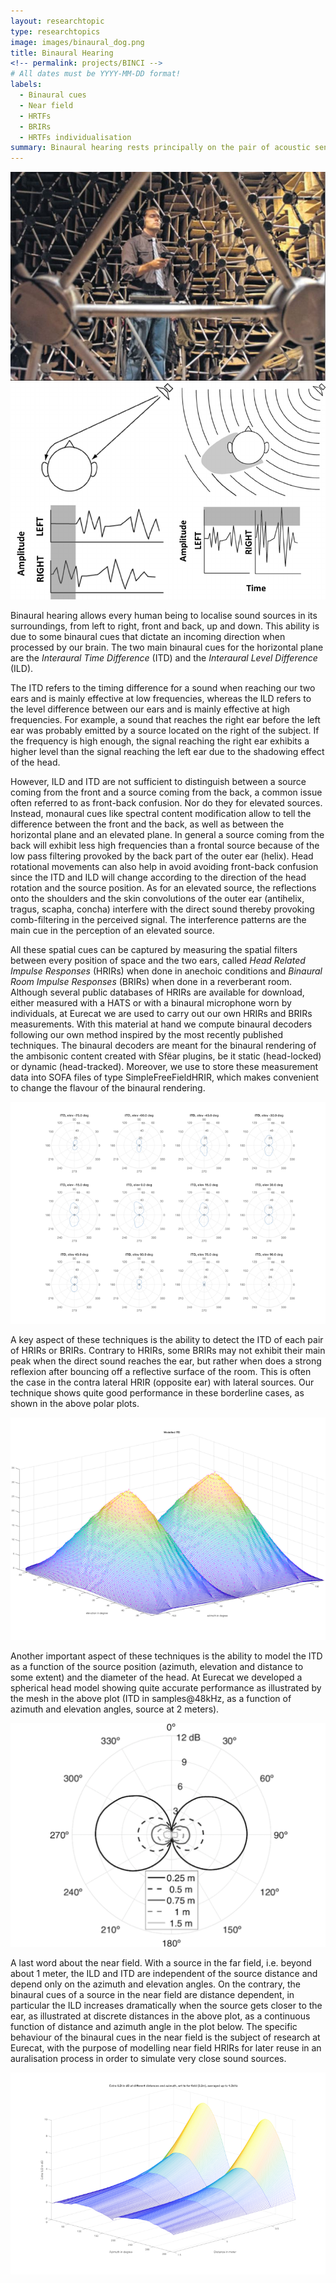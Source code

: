 ```yaml
---
layout: researchtopic
type: researchtopics
image: images/binaural_dog.png
title: Binaural Hearing
<!-- permalink: projects/BINCI -->
# All dates must be YYYY-MM-DD format!
labels:
  - Binaural cues
  - Near field
  - HRTFs
  - BRIRs
  - HRTFs individualisation
summary: Binaural hearing rests principally on the pair of acoustic sensors located on either side of our head, among other physical attributes.
---
```



<div class="ui medium images">
<img class="ui image" src="../images/listening_test.jpeg">
<img class="ui image" src="../images/binaural_cues.png">
</div>


Binaural hearing allows every human being to localise sound sources in its surroundings, from left to right, front and back, up and down. This ability is due to some binaural cues that dictate an incoming direction when processed by our brain. The two main binaural cues for the horizontal plane are the *Interaural Time Difference* (ITD) and the *Interaural Level Difference* (ILD).<br />

The ITD refers to the timing difference for a sound when reaching our two ears and is mainly effective at low frequencies, whereas the ILD refers to the level difference between our ears and is mainly effective at high frequencies. For example, a sound that reaches the right ear before the left ear was probably emitted by a source located on the right of the subject. If the frequency is high enough, the signal reaching the right ear exhibits a higher level than the signal reaching the left ear due to the shadowing effect of the head.<br />

However, ILD and ITD are not sufficient to distinguish between a source coming from the front and a source coming from the back, a common issue often referred to as front-back confusion. Nor do they for elevated sources. Instead, monaural cues like spectral content modification allow to tell the difference between the front and the back, as well as between the horizontal plane and an elevated plane. In general a source coming from the back will exhibit less high frequencies than a frontal source because of the low pass filtering provoked by the back part of the outer ear (helix). Head rotational movements can also help in avoid avoiding front-back confusion since the ITD and ILD will change according to the direction of the head rotation and the source position. As for an elevated source, the reflections onto the shoulders and the skin convolutions of the outer ear (antihelix, tragus, scapha, concha) interfere with the direct sound thereby provoking comb-filtering in the perceived signal. The interference patterns are the main cue in the perception of an elevated source.<br />

All these spatial cues can be captured by measuring the spatial filters between every position of space and the two ears, called *Head Related Impulse Responses* (HRIRs) when done in anechoic conditions and *Binaural Room Impulse Responses* (BRIRs) when done in a reverberant room. Although several public databases of HRIRs are available for download, either measured with a HATS or with a binaural microphone worn by individuals, at Eurecat we are used to carry out our own HRIRs and BRIRs measurements. With this material at hand we compute binaural decoders following our own method inspired by the most recently published techniques. The binaural decoders are meant for the binaural rendering of the ambisonic content created with Sfëar plugins, be it static (head-locked) or dynamic (head-tracked). Moreover, we use to store these measurement data into SOFA files of type SimpleFreeFieldHRIR, which makes convenient to change the flavour of the binaural rendering.<br />

<img class="ui image" src="../images/itd_detected.png">

A key aspect of these techniques is the ability to detect the ITD of each pair of HRIRs or BRIRs. Contrary to HRIRs, some BRIRs may not exhibit their main peak when the direct sound reaches the ear, but rather when does a strong reflexion after bouncing off a reflective surface of the room. This is often the case in the contra lateral HRIR (opposite ear) with lateral sources. Our technique shows quite good performance in these borderline cases, as shown in the above polar plots.<br />

<img class="ui image" src="../images/itd_mesh.png">

Another important aspect of these techniques is the ability to model the ITD as a function of the source position (azimuth, elevation and distance to some extent) and the diameter of the head. At Eurecat we developed a spherical head model showing quite accurate performance as illustrated by the mesh in the above plot (ITD in samples@48kHz, as a function of azimuth and elevation angles, source at 2 meters).<br />

<img class="ui image" src="../images/polar_extra_ild_1kHz.png">

A last word about the near field. With a source in the far field, i.e. beyond about 1 meter, the ILD and ITD are independent of the source distance and depend only on the azimuth and elevation angles. On the contrary, the binaural cues of a source in the near field are distance dependent, in particular the ILD increases dramatically when the source gets closer to the ear, as illustrated at discrete distances in the above plot, as a continuous function of distance and azimuth angle in the plot below. The specific behaviour of the binaural cues in the near field is the subject of research at Eurecat, with the purpose of modelling near field HRIRs for later reuse in an auralisation process in order to simulate very close sound sources.

<img class="ui image" src="../images/extra_ild_linear_upto_1.0kHz_mesh.png">
